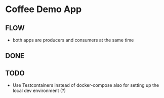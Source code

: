 # Coffee Demo App

## FLOW
* both apps are producers and consumers at the same time


## DONE


## TODO
* Use Testcontainers instead of docker-compose also for setting up the local dev environment (?)